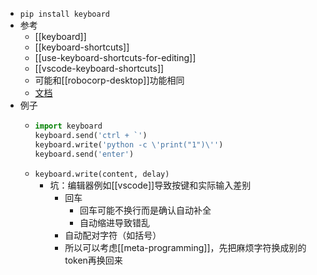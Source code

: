 - `pip install keyboard`
- 参考
  - [[keyboard]]
  - [[keyboard-shortcuts]]
  - [[use-keyboard-shortcuts-for-editing]]
  - [[vscode-keyboard-shortcuts]]
  - 可能和[[robocorp-desktop]]功能相同
  - [文档](https://github.com/boppreh/keyboard#api)
- 例子
  - ```python
    import keyboard
    keyboard.send('ctrl + `')
    keyboard.write('python -c \'print("1")\'')
    keyboard.send('enter')
    ```
  - `keyboard.write(content, delay)`
    - 坑：编辑器例如[[vscode]]导致按键和实际输入差别
      - 回车
        - 回车可能不换行而是确认自动补全
        - 自动缩进导致错乱
      - 自动配对字符（如括号）
      - 所以可以考虑[[meta-programming]]，先把麻烦字符换成别的token再换回来